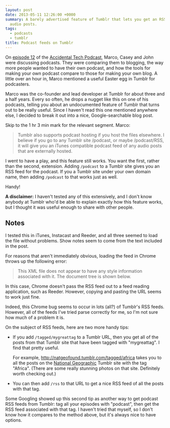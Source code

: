 ```yaml
---
layout: post
date: 2013-05-11 12:26:00 +0000
summary: A barely advertised feature of Tumblr that lets you get an RSS feed of external
  audio posts.
tags:
  - podcasts
  - tumblr
title: Podcast feeds on Tumblr
---
```


On [episode&nbsp;12][atp12] of the [Accidental Tech Podcast][atp], Marco, Casey and John were discussing podcasts. They were comparing them to blogging, the way more people wanted to have their own podcast, and how the tools for making your own podcast compare to those for making your own blog. A little over an hour in, Marco mentioned a useful Easter egg in Tumblr for podcasters.

Marco was the co-founder and lead developer at Tumblr for about three and a half years. Every so often, he drops a nugget like this on one of his podcasts, telling you about an undocumented feature of Tumblr that turns out to be really useful. Since I haven't read this one mentioned anywhere else, I decided to break it out into a nice, Google-searchable blog post.

Skip to the 1&nbsp;hr 3&nbsp;min mark for the relevant segment. Marco:

> Tumblr also supports podcast hosting if you host the files elsewhere. I believe if you go to any Tumblr site /podcast, or maybe /podcast/RSS, it will give you an iTunes compatible podcast feed of any audio posts that are externally hosted.

I went to have a play, and this feature still works. You want the first, rather than the second, extension. Adding `/podcast` to a Tumblr site gives you an RSS feed for the podcast. If you a Tumblr site under your own domain name, then adding `/podcast` to that works just as well.

Handy!

**A disclaimer:** I haven't tested any of this extensively, and I don't know anybody at Tumblr who'd be able to explain exactly how this feature works, but I thought it was useful enough to share with other people.

## Notes

I tested this in iTunes, Instacast and Reeder, and all three seemed to load the file without problems. Show notes seem to come from the text included in the post.

For reasons that aren't immediately obvious, loading the feed in Chrome throws up the following error:

> This XML file does not appear to have any style information associated with it. The document tree is shown below.

In this case, Chrome doesn't pass the RSS feed out to a feed reading application, such as Reeder. However, copying and pasting the URL seems to work just fine.

Indeed, this Chrome bug seems to occur in lots (all?) of Tumblr's RSS feeds. However, all of the feeds I've tried parse correctly for me, so I'm not sure how much of a problem it is.

On the subject of RSS feeds, here are two more handy tips:

<ul>
<li><p>If you add <code>/tagged/mygreattag</code> to a Tumblr URL, then you get all of the posts from that Tumblr site that have been tagged with "mygreattag". I find that pretty useful.</p>

<p>For example, <a href="http://natgeofound.tumblr.com/tagged/africa">http://natgeofound.tumblr.com/tagged/africa</a> takes you to all the posts on the <a href="http://natgeofound.tumblr.com/">National Geographic</a> Tumblr site with the tag "Africa". (There are some really stunning photos on that site. Definitely worth checking out.)</p></li>
<li>You can then add <code>/rss</code> to that URL to get a nice RSS feed of all the posts with that tag.</li>
</ul>

Some Googling showed up this second tip as another way to get podcast RSS feeds from Tumblr: tag all your episodes with "podcast", then get the RSS feed associated with that tag. I haven't tried that myself, so I don't know how it compares to the method above, but it's always nice to have options.

[atp]: http://atp.fm/
[atp12]: http://atp.fm/episodes/12-accidental-server-hardware
